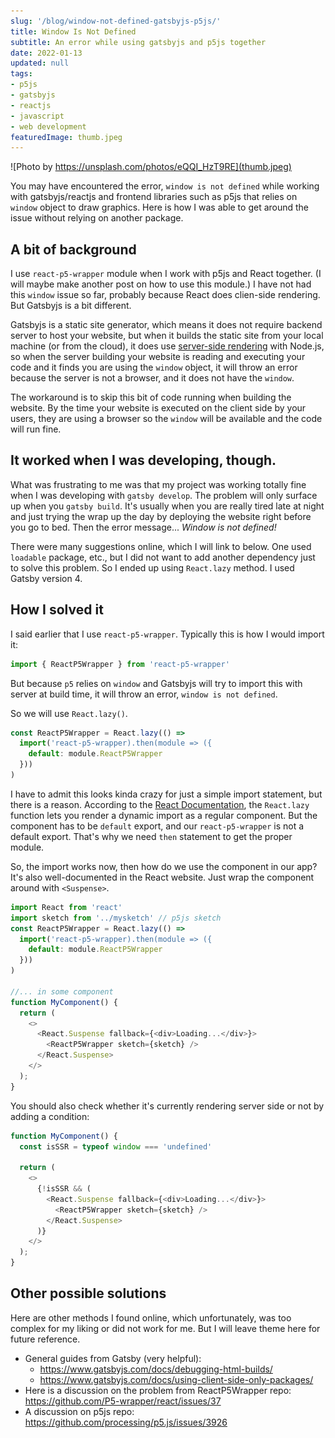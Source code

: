 ```yaml
---
slug: '/blog/window-not-defined-gatsbyjs-p5js/'
title: Window Is Not Defined
subtitle: An error while using gatsbyjs and p5js together
date: 2022-01-13
updated: null
tags:
- p5js
- gatsbyjs
- reactjs
- javascript
- web development
featuredImage: thumb.jpeg
---
```


![Photo by https://unsplash.com/photos/eQQI_HzT9RE](thumb.jpeg)

You may have encountered the error, `window is not defined` while working with gatsbyjs/reactjs and frontend libraries such as p5js that relies on `window` object to draw graphics. Here is how I was able to get around the issue without relying on another package.

## A bit of background
I use `react-p5-wrapper` module when I work with p5js and React together. (I will maybe make another post on how to use this module.) I have not had this `window` issue so far, probably because React does clien-side rendering. But Gatsbyjs is a bit different.

Gatsbyjs is a static site generator, which means it does not require backend server to host your website, but when it builds the static site from your local machine (or from the cloud), it does use [server-side rendering](https://www.gatsbyjs.com/docs/glossary/server-side-rendering/) with Node.js, so when the server building your website is reading and executing your code and it finds you are using the `window` object, it will throw an error because the server is not a browser, and it does not have the `window`.

The workaround is to skip this bit of code running when building the website. By the time your website is executed on the client side by your users, they are using a browser so the `window` will be available and the code will run fine.

## It worked when I was developing, though.
What was frustrating to me was that my project was working totally fine when I was developing with `gatsby develop`. The problem will only surface up when you `gatsby build`. It's usually when you are really tired late at night and just trying the wrap up the day by deploying the website right before you go to bed. Then the error message... *Window is not defined!* 

There were many suggestions online, which I will link to below. One used `loadable` package, etc., but I did not want to add another dependency just to solve this problem. So I ended up using `React.lazy` method. I used Gatsby version 4.

## How I solved it
I said earlier that I use `react-p5-wrapper`. Typically this is how I would import it:

```js
import { ReactP5Wrapper } from 'react-p5-wrapper'
```

But because `p5` relies on `window` and Gatsbyjs will try to import this with server at build time, it will throw an error, `window is not defined`.

So we will use `React.lazy()`.

```js
const ReactP5Wrapper = React.lazy(() => 
  import('react-p5-wrapper).then(module => ({
    default: module.ReactP5Wrapper
  }))
)
```
I have to admit this looks kinda crazy for just a simple import statement, but there is a reason. According to the [React Documentation](https://reactjs.org/docs/code-splitting.html#reactlazy), the `React.lazy` function lets you render a dynamic import as a regular component. But the component has to be `default` export, and our `react-p5-wrapper` is not a default export. That's why we need `then` statement to get the proper module.

So, the import works now, then how do we use the component in our app? It's also well-documented in the React website. Just wrap the component around with `<Suspense>`.

```js
import React from 'react'
import sketch from '../mysketch' // p5js sketch
const ReactP5Wrapper = React.lazy(() => 
  import('react-p5-wrapper).then(module => ({
    default: module.ReactP5Wrapper
  }))
)

//... in some component
function MyComponent() {
  return (
    <>
      <React.Suspense fallback={<div>Loading...</div>}>
        <ReactP5Wrapper sketch={sketch} />
      </React.Suspense>
    </>
  );
}
```

You should also check whether it's currently rendering server side or not by adding a condition:

```js
function MyComponent() {
  const isSSR = typeof window === 'undefined'

  return (
    <>
      {!isSSR && (
        <React.Suspense fallback={<div>Loading...</div>}>
          <ReactP5Wrapper sketch={sketch} />
        </React.Suspense>
      )}
    </>
  );
}
```
## Other possible solutions
Here are other methods I found online, which unfortunately, was too complex for my liking or did not work for me. But I will leave theme here for future reference.

- General guides from Gatsby (very helpful): 
  - https://www.gatsbyjs.com/docs/debugging-html-builds/
  - https://www.gatsbyjs.com/docs/using-client-side-only-packages/
- Here is a discussion on the problem from ReactP5Wrapper repo: https://github.com/P5-wrapper/react/issues/37
- A discussion on p5js repo: https://github.com/processing/p5.js/issues/3926


